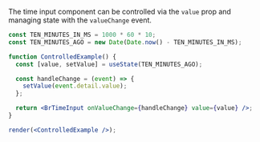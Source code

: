 The time input component can be controlled via the `value` prop and managing state with the `valueChange` event.

```jsx live noInline
const TEN_MINUTES_IN_MS = 1000 * 60 * 10;
const TEN_MINUTES_AGO = new Date(Date.now() - TEN_MINUTES_IN_MS);

function ControlledExample() {
  const [value, setValue] = useState(TEN_MINUTES_AGO);

  const handleChange = (event) => {
    setValue(event.detail.value);
  };

  return <BrTimeInput onValueChange={handleChange} value={value} />;
}

render(<ControlledExample />);
```
